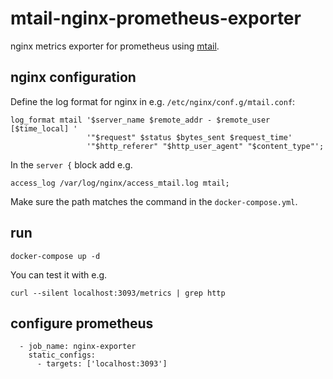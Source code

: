 # mtail-nginx-prometheus-exporter

nginx metrics exporter for prometheus using [mtail](https://github.com/google/mtail).


## nginx configuration

Define the log format for nginx in e.g. `/etc/nginx/conf.g/mtail.conf`:

```
log_format mtail '$server_name $remote_addr - $remote_user [$time_local] '
                 '"$request" $status $bytes_sent $request_time'
                 '"$http_referer" "$http_user_agent" "$content_type"';
```

In the `server {` block add e.g.

```
access_log /var/log/nginx/access_mtail.log mtail;
```

Make sure the path matches the command in the `docker-compose.yml`.

## run

```
docker-compose up -d
```

You can test it with e.g.
```
curl --silent localhost:3093/metrics | grep http
```

## configure prometheus

```
  - job_name: nginx-exporter
    static_configs:
      - targets: ['localhost:3093']
```
